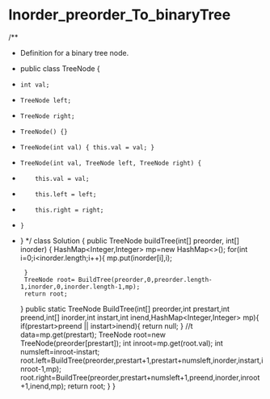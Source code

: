 # Inorder_preorder_To_binaryTree
/**
 * Definition for a binary tree node.
 * public class TreeNode {
 *     int val;
 *     TreeNode left;
 *     TreeNode right;
 *     TreeNode() {}
 *     TreeNode(int val) { this.val = val; }
 *     TreeNode(int val, TreeNode left, TreeNode right) {
 *         this.val = val;
 *         this.left = left;
 *         this.right = right;
 *     }
 * }
 */
class Solution {
    public TreeNode buildTree(int[] preorder, int[] inorder) {
        HashMap<Integer,Integer> mp=new HashMap<>();
        for(int i=0;i<inorder.length;i++){
            mp.put(inorder[i],i);
            
        }
        TreeNode root= BuildTree(preorder,0,preorder.length-1,inorder,0,inorder.length-1,mp);
        return root;
        
    }
    public static TreeNode BuildTree(int[] preorder,int prestart,int preend,int[] inorder,int instart,int inend,HashMap<Integer,Integer> mp){
        if(prestart>preend || instart>inend){
            return null;
        }
        //t data=mp.get(prestart);
        TreeNode root=new TreeNode(preorder[prestart]);
        int  inroot=mp.get(root.val);
        int  numsleft=inroot-instart;
        root.left=BuildTree(preorder,prestart+1,prestart+numsleft,inorder,instart,inroot-1,mp);
        root.right=BuildTree(preorder,prestart+numsleft+1,preend,inorder,inroot+1,inend,mp);
        return root;
    }
}

